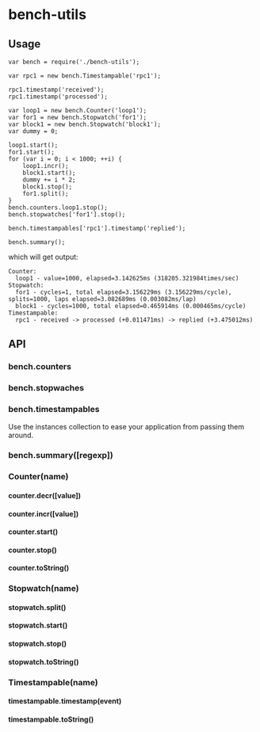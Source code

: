 # bench-utils

## Usage
```
var bench = require('./bench-utils');

var rpc1 = new bench.Timestampable('rpc1');

rpc1.timestamp('received');
rpc1.timestamp('processed');

var loop1 = new bench.Counter('loop1');
var for1 = new bench.Stopwatch('for1');
var block1 = new bench.Stopwatch('block1');
var dummy = 0;

loop1.start();
for1.start();
for (var i = 0; i < 1000; ++i) {
    loop1.incr();
    block1.start();
    dummy += i * 2;
    block1.stop();
    for1.split();
}
bench.counters.loop1.stop();
bench.stopwatches['for1'].stop();

bench.timestampables['rpc1'].timestamp('replied');

bench.summary();
```
which will get output:
```
Counter:
  loop1 - value=1000, elapsed=3.142625ms (318205.321984times/sec)
Stopwatch:
  for1 - cycles=1, total elapsed=3.156229ms (3.156229ms/cycle), splits=1000, laps elapsed=3.082689ms (0.003082ms/lap)
  block1 - cycles=1000, total elapsed=0.465914ms (0.000465ms/cycle)
Timestampable:
  rpc1 - received -> processed (+0.011471ms) -> replied (+3.475012ms)
```

## API
### bench.counters
### bench.stopwaches
### bench.timestampables
Use the instances collection to ease your application from passing them around.
### bench.summary([regexp])
### Counter(name)
#### counter.decr([value])
#### counter.incr([value])
#### counter.start()
#### counter.stop()
#### counter.toString()
### Stopwatch(name)
#### stopwatch.split()
#### stopwatch.start()
#### stopwatch.stop()
#### stopwatch.toString()
### Timestampable(name)
#### timestampable.timestamp(event)
#### timestampable.toString()

